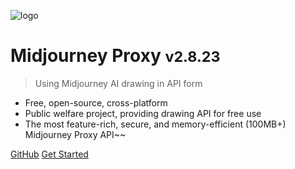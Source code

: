 ![logo](https://vip.123pan.cn/1816233029/8627755)

# Midjourney Proxy <small>v2.8.23</small>

> Using Midjourney AI drawing in API form

- Free, open-source, cross-platform
- Public welfare project, providing drawing API for free use
- The most feature-rich, secure, and memory-efficient (100MB+) Midjourney Proxy API~~

[GitHub](https://github.com/trueai-org/midjourney-proxy)
[Get Started](#)